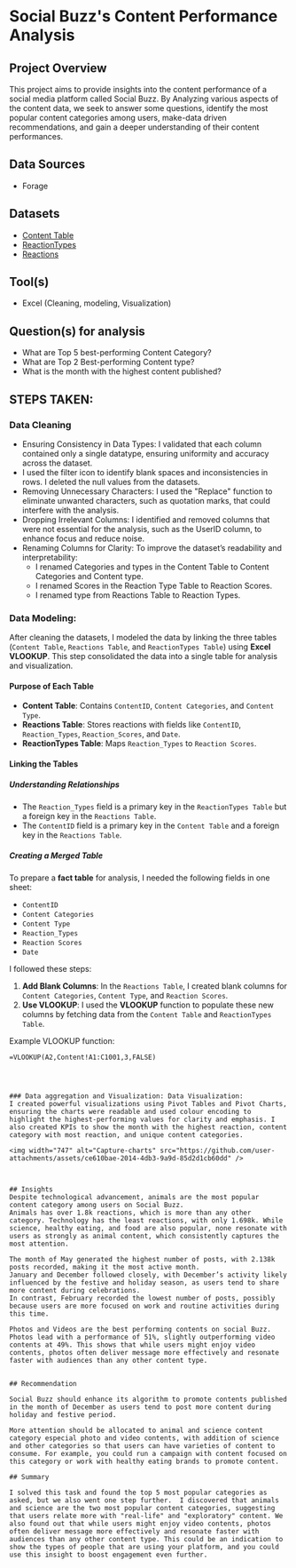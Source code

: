# Social Buzz's Content Performance Analysis

## Project Overview

This project aims to provide insights into the content performance of a social media platform called Social Buzz. By Analyzing various aspects of the content data, we seek to answer some questions, identify the most popular content categories among users, make-data driven recommendations, and gain a deeper understanding of their content performances.

## Data Sources

+ Forage

## Datasets  
- <a href = "https://github.com/brightboy373/Content-Analysis/blob/main/Content.csv">Content Table</a>
- <a href = "https://github.com/brightboy373/Content-Analysis/blob/main/ReactionTypes.csv">ReactionTypes</a>
- <a href = "https://github.com/brightboy373/Content-Analysis/blob/main/Reactions.csv">Reactions</a>
  
## Tool(s)

+ Excel (Cleaning, modeling, Visualization)

## Question(s) for analysis
+ What are Top 5 best-performing Content Category?
+ What are Top 2 Best-performing Content type?
+ What is the month with the highest content published?

## STEPS TAKEN:

### Data Cleaning
- Ensuring Consistency in Data Types: I validated that each column contained only a single datatype, ensuring uniformity and accuracy across the dataset.
- I used the filter icon to identify blank spaces and inconsistencies in rows. I deleted the null values from the datasets.
- Removing Unnecessary Characters: I used the "Replace" function to eliminate unwanted characters, such as quotation marks, that could interfere with the analysis.
- Dropping Irrelevant Columns: I identified and removed columns that were not essential for the analysis, such as the UserID column, to enhance focus and reduce noise.
- Renaming Columns for Clarity: To improve the dataset’s readability and interpretability:
  - I renamed Categories and types in the Content Table to Content Categories and Content type.
  - I renamed Scores in the Reaction Type Table to Reaction Scores.
  - I renamed type from Reactions Table to Reaction Types.
   

### Data Modeling:
After cleaning the datasets, I modeled the data by linking the three tables (`Content Table`, `Reactions Table`, and `ReactionTypes Table`) using **Excel VLOOKUP**. This step consolidated the data into a single table for analysis and visualization.

#### Purpose of Each Table
- **Content Table**: Contains `ContentID`, `Content Categories`, and `Content Type`.
- **Reactions Table**: Stores reactions with fields like `ContentID`, `Reaction_Types`, `Reaction_Scores`, and `Date`.
- **ReactionTypes Table**: Maps `Reaction_Types` to `Reaction Scores`.

#### Linking the Tables
##### Understanding Relationships
- The `Reaction_Types` field is a primary key in the `ReactionTypes Table` but a foreign key in the `Reactions Table`. 
- The `ContentID` field is a primary key in the `Content Table` and a foreign key in the `Reactions Table`.

##### Creating a Merged Table
To prepare a **fact table** for analysis, I needed the following fields in one sheet: 
- `ContentID`
- `Content Categories`
- `Content Type`
- `Reaction_Types`
- `Reaction Scores`
- `Date`

I followed these steps:
1. **Add Blank Columns**: In the `Reactions Table`, I created blank columns for `Content Categories`, `Content Type`, and `Reaction Scores`.
2. **Use VLOOKUP**: I used the **VLOOKUP** function to populate these new columns by fetching data from the `Content Table` and `ReactionTypes Table`.

Example VLOOKUP function:
```plaintext
=VLOOKUP(A2,Content!A1:C1001,3,FALSE)




### Data aggregation and Visualization: Data Visualization:
I created powerful visualizations using Pivot Tables and Pivot Charts, ensuring the charts were readable and used colour encoding to highlight the highest-performing values for clarity and emphasis. I also created KPIs to show the month with the highest reaction, content category with most reaction, and unique content categories.

<img width="747" alt="Capture-charts" src="https://github.com/user-attachments/assets/ce610bae-2014-4db3-9a9d-85d2d1cb60dd" />



## Insights
Despite technological advancement, animals are the most popular content category among users on Social Buzz.
Animals has over 1.8k reactions, which is more than any other category. Technology has the least reactions, with only 1.698k. While science, healthy eating, and food are also popular, none resonate with users as strongly as animal content, which consistently captures the most attention.

The month of May generated the highest number of posts, with 2.138k posts recorded, making it the most active month.
January and December followed closely, with December’s activity likely influenced by the festive and holiday season, as users tend to share more content during celebrations. 
In contrast, February recorded the lowest number of posts, possibly because users are more focused on work and routine activities during this time.

Photos and Videos are the best performing contents on social Buzz.
Photos lead with a performance of 51%, slightly outperforming video contents at 49%. This shows that while users might enjoy video contents, photos often deliver message more effectively and resonate faster with audiences than any other content type.


## Recommendation

Social Buzz should enhance its algorithm to promote contents published in the month of December as users tend to post more content during holiday and festive period.

More attention should be allocated to animal and science content category especial photo and video contents, with addition of science and other categories so that users can have varieties of content to consume. For example, you could run a campaign with content focused on this category or work with healthy eating brands to promote content.

## Summary

I solved this task and found the top 5 most popular categories as asked, but we also went one step further.  I discovered that animals and science are the two most popular content categories, suggesting that users relate more with "real-life" and "exploratory" content. We also found out that while users might enjoy video contents, photos often deliver message more effectively and resonate faster with audiences than any other content type. This could be an indication to show the types of people that are using your platform, and you could use this insight to boost engagement even further.




